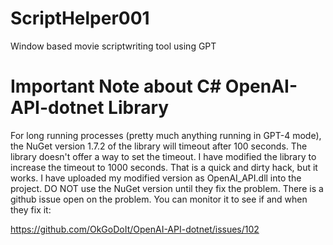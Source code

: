# ScriptHelper001
Window based movie scriptwriting tool using GPT

# Important Note about C# OpenAI-API-dotnet Library
For long running processes (pretty much anything running in GPT-4 mode), the NuGet version 1.7.2 of the library 
will timeout after 100 seconds.  The library doesn't offer a way to set the timeout.
I have modified the library to increase the timeout to 1000 seconds.  That is a quick and dirty hack, but it works.
I have uploaded my modified version as OpenAI_API.dll into the project.  DO NOT use the NuGet version until they fix the problem.
There is a github issue open on the problem.  You can monitor it to see if and when they fix it: 

https://github.com/OkGoDoIt/OpenAI-API-dotnet/issues/102
